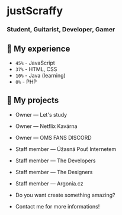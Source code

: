 # justScraffy

### Student, Guitarist, Developer, Gamer

## 🔧 My experience

- `45%` - JavaScript
- `37%` - HTML, CSS
- `10%` - Java (learning)
- `0%` - PHP

## 📆 My projects

- Owner — Let's study
- Owner — Netflix Kavárna
- Owner — OMS FANS DISCORD
- Staff member — Úžasná Pouť Internetem
- Staff member — The Developers
- Staff member — The Designers
- Staff member — Argonia.cz


- Do you want create something amazing?
- Contact me for more informations!
